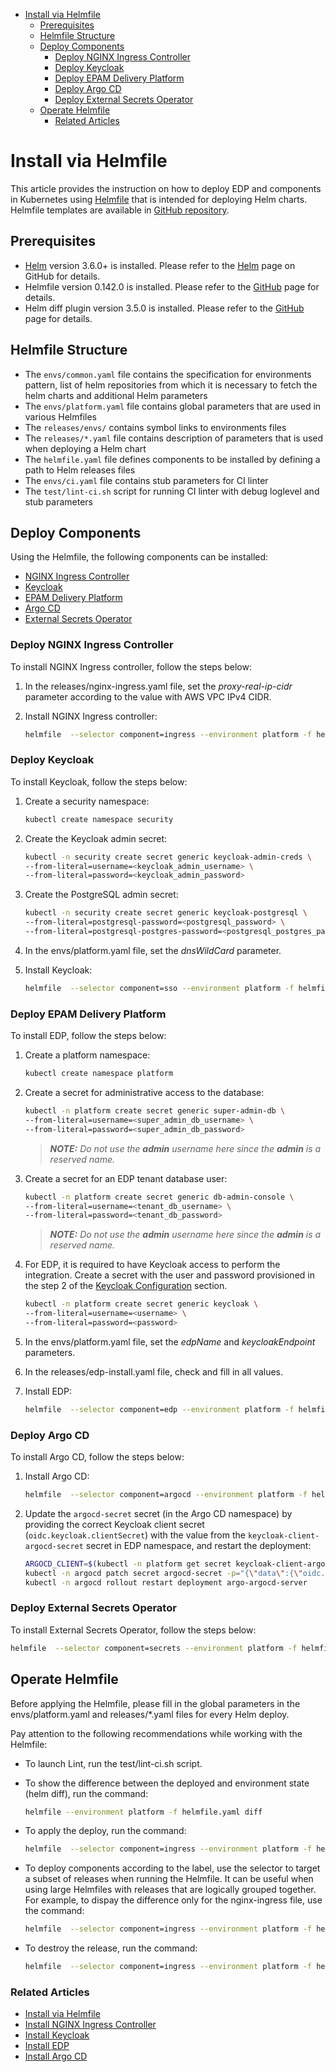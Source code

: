 <!-- TOC -->

- [Install via Helmfile](#install-via-helmfile)
  - [Prerequisites](#prerequisites)
  - [Helmfile Structure](#helmfile-structure)
  - [Deploy Components](#deploy-components)
    - [Deploy NGINX Ingress Controller](#deploy-nginx-ingress-controller)
    - [Deploy Keycloak](#deploy-keycloak)
    - [Deploy EPAM Delivery Platform](#deploy-epam-delivery-platform)
    - [Deploy Argo CD](#deploy-argo-cd)
    - [Deploy External Secrets Operator](#deploy-external-secrets-operator)
  - [Operate Helmfile](#operate-helmfile)
    - [Related Articles](#related-articles)

<!-- /TOC -->

# Install via Helmfile

This article provides the instruction on how to deploy EDP and components in Kubernetes using [Helmfile](https://github.com/helmfile/helmfile) that is intended for deploying Helm charts. Helmfile templates are available in [GitHub repository](https://github.com/epam/edp-install/tree/master/helmfiles).

## Prerequisites

* [Helm](https://helm.sh) version 3.6.0+ is installed. Please refer to the [Helm](https://github.com/helm/helm/releases/tag/v3.6.0) page on GitHub for details.
* Helmfile version 0.142.0 is installed. Please refer to the [GitHub](https://github.com/helmfile/helmfile) page for details.
* Helm diff plugin version 3.5.0 is installed. Please refer to the [GitHub](https://github.com/databus23/helm-diff) page for details.

## Helmfile Structure

* The `envs/common.yaml` file contains the specification for environments pattern, list of helm repositories from which it is necessary to fetch the helm charts and additional Helm parameters
* The `envs/platform.yaml` file contains global parameters that are used in various Helmfiles
* The `releases/envs/` contains symbol links to environments files
* The `releases/*.yaml` file contains description of parameters that is used when deploying a Helm chart
* The `helmfile.yaml` file defines components to be installed by defining a path to Helm releases files
* The `envs/ci.yaml` file contains stub parameters for CI linter
* The `test/lint-ci.sh` script for running CI linter with debug loglevel and stub parameters

## Deploy Components

Using the Helmfile, the following components can be installed:

* [NGINX Ingress Controller](https://github.com/kubernetes/ingress-nginx/tree/master/charts/ingress-nginx)
* [Keycloak](https://github.com/codecentric/helm-charts/tree/master/charts/keycloak)
* [EPAM Delivery Platform](https://github.com/epam/edp-install/tree/master/deploy-templates)
* [Argo CD](https://github.com/argoproj/argo-helm/tree/master/charts/argo-cd)
* [External Secrets Operator](https://github.com/external-secrets/external-secrets/tree/main/deploy/charts/external-secrets)

### Deploy NGINX Ingress Controller

To install NGINX Ingress controller, follow the steps below:

1. In the releases/nginx-ingress.yaml file, set the *proxy-real-ip-cidr* parameter according to the value with AWS VPC IPv4 CIDR.

2. Install NGINX Ingress controller:

    ```bash
    helmfile  --selector component=ingress --environment platform -f helmfile.yaml apply
    ```

### Deploy Keycloak

To install Keycloak, follow the steps below:

1. Create a security namespace:

    ```bash
    kubectl create namespace security
    ```

2. Create the Keycloak admin secret:

    ```bash
    kubectl -n security create secret generic keycloak-admin-creds \
    --from-literal=username=<keycloak_admin_username> \
    --from-literal=password=<keycloak_admin_password>
    ```

3. Create the PostgreSQL admin secret:

    ```bash
    kubectl -n security create secret generic keycloak-postgresql \
    --from-literal=postgresql-password=<postgresql_password> \
    --from-literal=postgresql-postgres-password=<postgresql_postgres_password>
    ```

4. In the envs/platform.yaml file, set the *dnsWildCard* parameter.

5. Install Keycloak:

    ```bash
    helmfile  --selector component=sso --environment platform -f helmfile.yaml apply
    ```

### Deploy EPAM Delivery Platform

To install EDP, follow the steps below:

1. Create a platform namespace:

    ```bash
    kubectl create namespace platform
    ```

2. Create a secret for administrative access to the database:

    ```bash
    kubectl -n platform create secret generic super-admin-db \
    --from-literal=username=<super_admin_db_username> \
    --from-literal=password=<super_admin_db_password>
    ```

    >_**NOTE:** Do not use the **admin** username here since the **admin** is a reserved name._

3. Create a secret for an EDP tenant database user:

    ```bash
    kubectl -n platform create secret generic db-admin-console \
    --from-literal=username=<tenant_db_username> \
    --from-literal=password=<tenant_db_password>
    ```

    >_**NOTE:** Do not use the **admin** username here since the **admin** is a reserved name._

4. For EDP, it is required to have Keycloak access to perform the integration. Create a secret with the user and password provisioned in the step 2 of the [Keycloak Configuration](https://epam.github.io/edp-install/operator-guide/install-keycloak/#configuration) section.

    ```bash
    kubectl -n platform create secret generic keycloak \
    --from-literal=username=<username> \
    --from-literal=password=<password>
    ```

5. In the envs/platform.yaml file, set the *edpName* and *keycloakEndpoint* parameters.

6. In the releases/edp-install.yaml file, check and fill in all values.

7. Install EDP:

    ```bash
    helmfile  --selector component=edp --environment platform -f helmfile.yaml apply
    ```

### Deploy Argo CD

To install Argo CD, follow the steps below:

1. Install Argo CD:

    ```bash
    helmfile  --selector component=argocd --environment platform -f helmfile.yaml apply
    ```

2. Update the `argocd-secret` secret (in the Argo CD namespace) by providing the correct Keycloak client secret (`oidc.keycloak.clientSecret`) with the value from the `keycloak-client-argocd-secret` secret in EDP namespace, and restart the deployment:

    ```bash
    ARGOCD_CLIENT=$(kubectl -n platform get secret keycloak-client-argocd-secret  -o jsonpath='{.data.clientSecret}')
    kubectl -n argocd patch secret argocd-secret -p="{\"data\":{\"oidc.keycloak.clientSecret\": \"${ARGOCD_CLIENT}\"}}" -v=1
    kubectl -n argocd rollout restart deployment argo-argocd-server
    ```

### Deploy External Secrets Operator

To install External Secrets Operator, follow the steps below:

  ```bash
  helmfile  --selector component=secrets --environment platform -f helmfile.yaml apply
  ```

## Operate Helmfile

Before applying the Helmfile, please fill in the global parameters in the envs/platform.yaml and releases/*.yaml files for every Helm deploy.

Pay attention to the following recommendations while working with the Helmfile:

* To launch Lint, run the test/lint-ci.sh script.

* To show the difference between the deployed and environment state (helm diff), run the command:

    ```bash
    helmfile --environment platform -f helmfile.yaml diff
    ```

* To apply the deploy, run the command:

    ```bash
    helmfile  --selector component=ingress --environment platform -f helmfile.yaml apply
    ```

* To deploy components according to the label, use the selector to target a subset of releases when running the Helmfile. It can be useful when using large Helmfiles with releases that are logically grouped together. For example, to dispay the difference only for the nginx-ingress file, use the command:

    ```bash
    helmfile  --selector component=ingress --environment platform -f helmfile.yaml diff
    ```

* To destroy the release, run the command:

    ```bash
    helmfile  --selector component=ingress --environment platform -f helmfile.yaml destroy
    ```

### Related Articles

- [Install via Helmfile](https://epam.github.io/edp-install/operator-guide/install-via-helmfile/)
- [Install NGINX Ingress Controller](https://epam.github.io/edp-install/operator-guide/install-ingress-nginx/)
- [Install Keycloak](https://epam.github.io/edp-install/operator-guide/install-keycloak/)
- [Install EDP](https://epam.github.io/edp-install/operator-guide/install-edp/)
- [Install Argo CD](https://epam.github.io/edp-install/operator-guide/install-argocd/)
